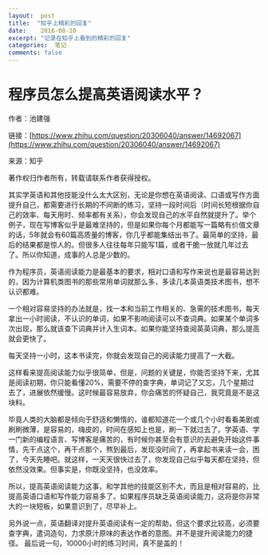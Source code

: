 ```yaml
---
layout:  post
title:  "知乎上精彩的回复"
date:    2016-08-10
excerpt: "记录在知乎上看到的精彩的回复"
categories:  笔记
comments: false
---
```




# 程序员怎么提高英语阅读水平？

作者：池建强

链接：[https://www.zhihu.com/question/20306040/answer/14692067](https://www.zhihu.com/question/20306040/answer/14692067)

来源：知乎

著作权归作者所有，转载请联系作者获得授权。

其实学英语和其他技能没什么太大区别，无论是你想在英语阅读、口语或写作方面提升自己，都需要进行长期的不间断的练习，坚持一段时间后（时间长短根据你自己的效率、每天用时、频率都有关系），你会发现自己的水平自然就提升了。举个例子，现在写博客似乎是最难坚持的，但是如果你每个月都能写一篇略有价值文章的话，5年就会有60篇高质量的博客，你几乎都能集结出书了。最简单的坚持，最后的结果都是惊人的。但很多人往往每年只能写1篇，或者干脆一放就几年过去了。所以你知道，成事的人总是少数的。

作为程序员，英语阅读能力是最基本的要求，相对口语和写作来说也是最容易达到的，因为计算机类图书的那些常用单词就那么多，多读几本英语类技术图书，想不认识都难。

一个相对容易坚持的办法就是，找一本和当前工作相关的、急需的技术图书，每天拿出一小时阅读，不认识的单词，如果不影响阅读可以不查词典。如果某个单词多次出现，那么就该查下词典并计入生词本。如果你能坚持查阅英英词典，那么提高就会更快了。

每天坚持一小时，这本书读完，你就会发现自己的阅读能力提高了一大截。

这样看来提高阅读能力似乎很简单，但是，问题的关键是，你能否坚持下来，尤其是阅读初期，你只能看懂20%，需要不停的查字典，单词记了又忘，几个星期过去了，进展依然缓慢。这时候最容易放弃，你会痛苦的怀疑自己，我究竟是不是这块料。

毕竟人类的大脑都是倾向于舒适和懒惰的，谁都知道花一个或几个小时看看美剧或刷刷微薄，是容易的，嗨皮的，时间在感知上也是，刷一下就过去了。学英语、学一门新的编程语言、写博客是痛苦的，有时候你甚至会有意识的去避免开始这件事情，先干点这个，再干点那个，熬到最后，发现没时间了，再拿起书来读一会，困了，今天先睡吧。就这样，一天天很快过去了，你发现自己似乎每天都在坚持，但依然没效果。但事实是，你既没坚持，也没效率。

所以，提高英语阅读能力这事，和学其他的技能区别不大，而且是相对容易的，比提高英语口语和写作能力容易多了。如果程序员缺乏英语阅读能力，这将是你非常大的一块短板，如果意识到了，尽早补上。

另外说一点，英语翻译对提升英语阅读有一定的帮助，但这个要求比较高，必须要查字典，遣词造句，力求原汁原味的表达作者的意图。并不是提升阅读能力的捷径。
最后说一句，10000小时的练习时间，真不是盖的！ 